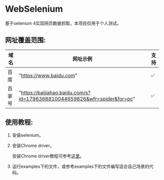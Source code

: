 # WebSelenium

基于selenium 4实现网页数据抓取，本项目仅用于个人测试。<br>


## 网址覆盖范围:

域名   |网址示例                                                                        |支持
------|-------------------------------------------------------------------------------|---
百度   | "https://www.baidu.com"                                                       | ✅
百家号 | "https://baijiahao.baidu.com/s?id=1796368810044659826&wfr=spider&for=pc"      | ✅


## 使用教程:

1. 安装selenium。

2. 安装Chrome driver。

   安装Chrome driver教程可参考[这里](https://github.com/peilongchencc/selenium_data/tree/main/browser_driver)。<br>

3. 运行examples下的文件，或参考examples下的文件编写适合自己场景的代码。